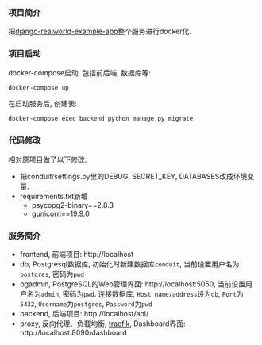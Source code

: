 ### 项目简介

把[django-realworld-example-app](django-realworld-example-app)整个服务进行docker化. 

### 项目启动

docker-compose启动, 包括前后端, 数据库等:
```bash
docker-compose up
```

在启动服务后, 创建表:
```bash
docker-compose exec backend python manage.py migrate
```

### 代码修改
相对原项目做了以下修改:
- 把conduit/settings.py里的DEBUG, SECRET_KEY, DATABASES改成环境变量.  
- requirements.txt新增
    * psycopg2-binary==2.8.3
    * gunicorn==19.9.0
    
### 服务简介

- frontend, 前端项目: http://localhost
- db, Postgresql数据库, 初始化时新建数据库`conduit`, 当前设置用户名为`postgres`, 密码为`pwd`
- pgadmin, PostgreSQL的Web管理界面: http://localhost:5050, 当前设置用户名为`admin`, 密码为`pwd`. 连接数据库, `Host name/address`设为`db`, `Port`为`5432`, `Username`为`postgres`, `Password`为`pwd`
- backend, 后端项目: http://localhost/api/
- proxy, 反向代理、负载均衡, [traefik](https://docs.traefik.io/), Dashboard界面: http://localhost:8090/dashboard
